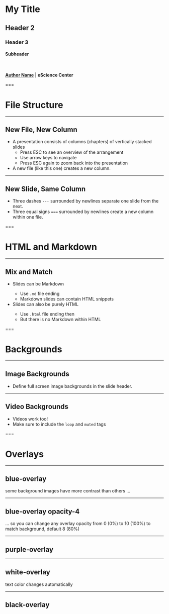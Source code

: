 <!-- .slide: data-state="blue-overlay yellow-flag yellow-strip purple-half-circle-bottom purple-blob right-e-top" data-background-video="./files/Mood video Homepage 2.mp4" data-background-video-loop data-background-video-muted="true" -->

# My Title
## Header 2
### Header 3
#### Subheader

<br>

**[Author Name](mailto:a.name@esciencecenter.nl)** | **eScience Center**



===

<!-- .slide: data-state="standard" -->

# File Structure

---

<!-- .slide: data-state="standard" -->

## New File, New Column
- A presentation consists of columns (chapters) of vertically stacked slides
  - Press ESC to see an overview of the arrangement
  - Use arrow keys to navigate
  - Press ESC again to zoom back into the presentation
- A new file (like this one) creates a new column.

---

<!-- .slide: data-state="standard" -->

## New Slide, Same Column

- Three dashes `---` surrounded by newlines separate one slide from the next.
- Three equal signs `===` surrounded by newlines create a new column within one file.

===

<!-- .slide: data-state="standard" -->

<h1>HTML and Markdown</h1>

---

<!-- .slide: data-state="standard" -->

<h2>Mix and Match</h2>
<ul>
  <li>Slides can be Markdown</li>
  <ul>
    <li>Use <code>.md</code> file ending</li>
    <li>Markdown slides can contain HTML snippets</li>
  </ul>
  <li>Slides can also be purely HTML</li>
  <ul>
    <li>Use <code>.html</code> file ending then</li>
    <li>But there is no Markdown within HTML</li>
  </ul>
</ul>

===

<!-- .slide: data-state="standard" data-background="./files/dna-3539309_1920.jpg"-->

# Backgrounds

---

<!-- .slide: data-state="standard" data-background="./files/dna-3539309_1920.jpg"-->

## Image Backgrounds

- Define full screen image backgrounds in the slide header.

---

<!-- .slide: data-state="standard" data-background-video="./files/Mood video Homepage 2.mp4" data-background-video-loop data-background-video-muted="true" -->

## Video Backgrounds

- Videos work too!
- Make sure to include the `loop` and `muted` tags

===

<!-- .slide: data-state="standard" data-background="./files/dna-3539309_1920.jpg"-->

# Overlays

---

<!-- .slide: data-state="logo-white yellow-flag blue-overlay" data-background="./files/dna-3539309_1920.jpg"-->

<h2>blue-overlay</h2>
some background images have more contrast than others ...

<!--
There is a obscure bug (?) where markdown headers get a HTML ID based on their
content string. Using keywords like "blue-overlay" steals focus and interferes
with the theme. That's why we need to use a HTML header <h2> instead of "##"
here.
-->

---

<!-- .slide: data-state="logo-white yellow-flag blue-overlay opacity-4" data-background="./files/dna-3539309_1920.jpg"-->

<h2>blue-overlay opacity-4</h2>
... so you can change any overlay opacity from 0&nbsp;(0%) to 10&nbsp;(100%) to match background, default 8&nbsp;(80%)

<!--
&nbsp; is a special HTML character "No Break SPace", it prevents "0 (0%)"
to be split in the middle. You can also use it for names, like Dr.&nbsp;Seuss.
-->

---

<!-- .slide: data-state="logo-part-white yellow-flag purple-overlay" data-background="./files/dna-3539309_1920.jpg"-->

<h2>purple-overlay</h2>

---

<!-- .slide: data-state="logo-color yellow-flag white-overlay" data-background="./files/dna-3539309_1920.jpg"-->

<h2>white-overlay</h2>

text color changes automatically

---

<!-- .slide: data-state="logo-part-white yellow-flag black-overlay" data-background="./files/dna-3539309_1920.jpg"-->

<h2>black-overlay</h2>

